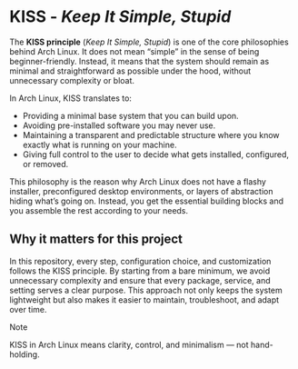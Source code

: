 # KISS - *Keep It Simple, Stupid*
The **KISS principle** (*Keep It Simple, Stupid*) is one of the core philosophies behind Arch Linux. It does not mean “simple” in the sense of being beginner-friendly. Instead, it means that the system should remain as minimal and straightforward as possible under the hood, without unnecessary complexity or bloat.<br>

In Arch Linux, KISS translates to:

* Providing a minimal base system that you can build upon.
* Avoiding pre-installed software you may never use.
* Maintaining a transparent and predictable structure where you know exactly what is running on your machine.
* Giving full control to the user to decide what gets installed, configured, or removed.

This philosophy is the reason why Arch Linux does not have a flashy installer, preconfigured desktop environments, or layers of abstraction hiding what’s going on. Instead, you get the essential building blocks and you assemble the rest according to your needs.<br>

## Why it matters for this project
In this repository, every step, configuration choice, and customization follows the KISS principle. By starting from a bare minimum, we avoid unnecessary complexity and ensure that every package, service, and setting serves a clear purpose. This approach not only keeps the system lightweight but also makes it easier to maintain, troubleshoot, and adapt over time.<br>

> [!NOTE]
> KISS in Arch Linux means clarity, control, and minimalism — not hand-holding.

